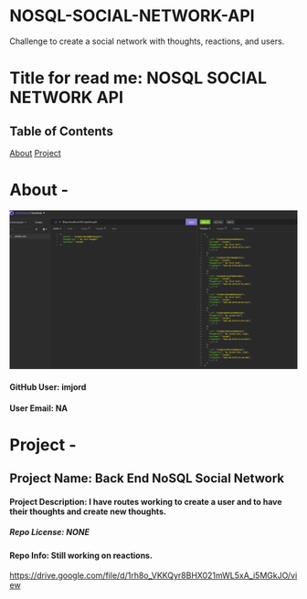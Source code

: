 # NOSQL-SOCIAL-NETWORK-API
Challenge to create a social network with thoughts, reactions, and users.


# Title for read me: NOSQL SOCIAL NETWORK API 

  ## Table of Contents

  [About](#About)
  [Project](#Project)





  # About -

  ![imageOfProject](./Capture.PNG)

  #### GitHub User: imjord

  #### User Email: NA






  # Project -

  ## Project Name: Back End NoSQL Social Network 

  #### Project Description: I have routes working to create a user and to have their thoughts and create new thoughts.

  ##### Repo License: NONE

  #### Repo Info: Still working on reactions. 
  
  
https://drive.google.com/file/d/1rh8o_VKKQyr8BHX021mWL5xA_i5MGkJO/view
